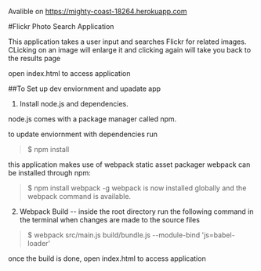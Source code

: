 Avalible on https://mighty-coast-18264.herokuapp.com

#Flickr Photo Search Application

This application takes a user input and searches Flickr for related images. CLicking on an image will enlarge it and clicking again will take you back to the results page

open index.html to access application

##To Set up dev enviornment and upadate app
1. Install node.js and dependencies.

node.js comes with a package manager called npm.

to update enviornment with dependencies run 

> $ npm install 

this application makes use of webpack static asset packager
webpack can be installed through npm:

> $ npm install webpack -g
webpack is now installed globally and the webpack command is available.



2. Webpack Build -- 
inside the root directory run the following command in the terminal when changes are made to the source files

> $ webpack src/main.js build/bundle.js --module-bind 'js=babel-loader'

once the build is done, open index.html to access application

